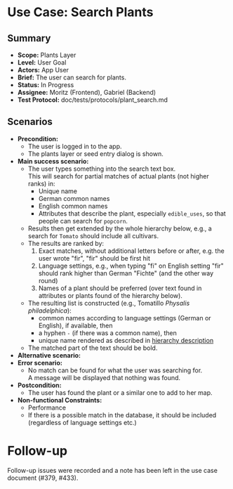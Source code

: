 # Use Case: Search Plants

## Summary

- **Scope:** Plants Layer
- **Level:** User Goal
- **Actors:** App User
- **Brief:** The user can search for plants.
- **Status:** In Progress
- **Assignee:** Moritz (Frontend), Gabriel (Backend)
- **Test Protocol:** doc/tests/protocols/plant_search.md

## Scenarios

- **Precondition:**
  - The user is logged in to the app.
  - The plants layer or seed entry dialog is shown.
- **Main success scenario:**
  - The user types something into the search text box.  
    This will search for partial matches of actual plants (not higher ranks) in:
    - Unique name
    - German common names
    - English common names
    - Attributes that describe the plant, especially `edible_uses`, so that people can search for `popcorn`.
  - Results then get extended by the whole hierarchy below, e.g., a search for `Tomato` should include all cultivars.
  - The results are ranked by:
    1. Exact matches, without additional letters before or after, e.g. the user wrote "fir", "fir" should be first hit
    2. Language settings, e.g., when typing "fi" on English setting "fir" should rank higher than German "Fichte"
       (and the other way round)
    3. Names of a plant should be preferred (over text found in attributes or plants found of the hierarchy below).
  - The resulting list is constructed (e.g., Tomatillo _Physalis philadelphica_):
    - common names according to language settings (German or English), if available, then
    - a hyphen `-` (if there was a common name), then
    - unique name rendered as described in [hierarchy description](../../database/hierarchy.md)
  - The matched part of the text should be bold.
- **Alternative scenario:**
- **Error scenario:**
  - No match can be found for what the user was searching for.  
    A message will be displayed that nothing was found.
- **Postcondition:**
  - The user has found the plant or a similar one to add to her map.
- **Non-functional Constraints:**
  - Performance
  - If there is a possible match in the database, it should be included (regardless of language settings etc.)

# Follow-up

Follow-up issues were recorded and a note has been left in the use case document (#379, #433).
